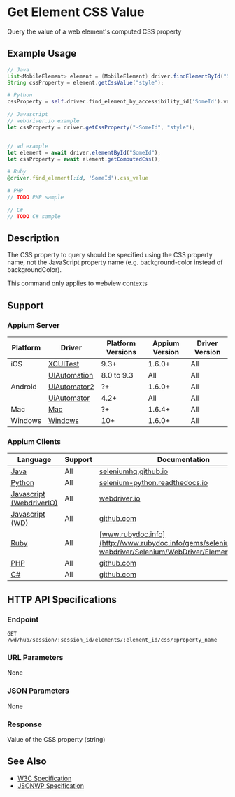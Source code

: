 # Get Element CSS Value

Query the value of a web element's computed CSS property
## Example Usage

```java
// Java
List<MobileElement> element = (MobileElement) driver.findElementById("SomeId");
String cssProperty = element.getCssValue("style");

```

```python
# Python
cssProperty = self.driver.find_element_by_accessibility_id('SomeId').value_of_css_property("style")

```

```javascript
// Javascript
// webdriver.io example
let cssProperty = driver.getCssProperty("~SomeId", "style");


// wd example
let element = await driver.elementById("SomeId");
let cssProperty = await element.getComputedCss();

```

```ruby
# Ruby
@driver.find_element(:id, 'SomeId').css_value

```

```php
# PHP
// TODO PHP sample

```

```csharp
// C#
// TODO C# sample

```


## Description

The CSS property to query should be specified using the CSS property name, not the JavaScript property name (e.g. background-color instead of backgroundColor).

This command only applies to webview contexts


## Support

### Appium Server

|Platform|Driver|Platform Versions|Appium Version|Driver Version|
|--------|----------------|------|--------------|--------------|
| iOS | [XCUITest](/docs/en/drivers/ios-xcuitest.md) | 9.3+ | 1.6.0+ | All |
|  | [UIAutomation](/docs/en/drivers/ios-uiautomation.md) | 8.0 to 9.3 | All | All |
| Android | [UiAutomator2](/docs/en/drivers/android-uiautomator2.md) | ?+ | 1.6.0+ | All |
|  | [UiAutomator](/docs/en/drivers/android-uiautomator.md) | 4.2+ | All | All |
| Mac | [Mac](/docs/en/drivers/mac.md) | ?+ | 1.6.4+ | All |
| Windows | [Windows](/docs/en/drivers/windows.md) | 10+ | 1.6.0+ | All |

### Appium Clients 

|Language|Support|Documentation|
|--------|-------|-------------|
|[Java](https://github.com/appium/java-client/releases/latest)| All |  [seleniumhq.github.io](https://seleniumhq.github.io/selenium/docs/api/java/org/openqa/selenium/WebElement.html#getCssValue--)  |
|[Python](https://github.com/appium/python-client/releases/latest)| All |  [selenium-python.readthedocs.io](http://selenium-python.readthedocs.io/api.html#selenium.webdriver.remote.webelement.WebElement.value_of_css_property)  |
|[Javascript (WebdriverIO)](http://webdriver.io/index.html)| All |  [webdriver.io](http://webdriver.io/api/property/getCssProperty.html)  |
|[Javascript (WD)](https://github.com/admc/wd/releases/latest)| All |  [github.com](https://github.com/admc/wd/blob/master/lib/commands.js#L1447)  |
|[Ruby](https://github.com/appium/ruby_lib/releases/latest)| All |  [www.rubydoc.info](http://www.rubydoc.info/gems/selenium-webdriver/Selenium/WebDriver/Element:css_value)  |
|[PHP](https://github.com/appium/php-client/releases/latest)| All |  [github.com](https://github.com/appium/php-client/)  |
|[C#](https://github.com/appium/appium-dotnet-driver/releases/latest)| All |  [github.com](https://github.com/appium/appium-dotnet-driver/)  |

## HTTP API Specifications

### Endpoint

`GET /wd/hub/session/:session_id/elements/:element_id/css/:property_name`

### URL Parameters

None

### JSON Parameters

None

### Response

Value of the CSS property (string)

## See Also

* [W3C Specification](https://www.w3.org/TR/webdriver/#dfn-get-element-css-value)
* [JSONWP Specification](https://github.com/SeleniumHQ/selenium/wiki/JsonWireProtocol#sessionsessionidelementidcsspropertyname)
